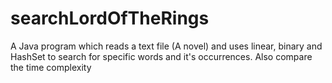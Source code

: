 # searchLordOfTheRings
A Java program which reads a text file (A novel) and uses linear, binary and HashSet to search for specific words and it's occurrences. Also compare the time complexity
